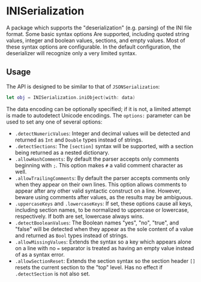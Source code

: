 # INISerialization

A package which supports the "deserialization" (e.g. parsing) of the INI file format. Some basic syntax options Are supported, including quoted string values, integer and boolean values, sections, and empty values. Most of these syntax options are configurable. In the default configuration, the deserializer will recognize only a very limited syntax.

## Usage

The API is designed to be similar to that of `JSONSerialization`:

```swift
let obj = INISerialization.iniObject(with: data)
```

The data encoding can be optionally specified; if it is not, a limited attempt is made to autodetect Unicode encodings. The `options:` parameter can be used to set any one of several options:

- `.detectNumericValues`: Integer and decimal values will be detected and returned as `Int` and `Double` types instead of strings.
- `.detectSections`: The `[section]` syntax will be supported, with a section being returned as a nested dictionary.
- `.allowHashComments`: By default the parser accepts only comments beginning with `;`. This option makes `#` a valid comment character as well.
- `.allowTrailingComments`: By default the parser accepts comments only when they appear on their own lines. This option allows comments to appear after any other valid syntactic construct on a line. However, beware using comments after values, as the results may be ambiguous.
- `.uppercaseKeys` and `.lowercaseKeys`: If set, these options cause all keys, including section names, to be normalized to uppercase or lowercase, respectively. If both are set, lowercase always wins.
- `.detectBooleanValues`: The Boolean names "yes", "no", "true", and "false" will be detected when they appear as the sole content of a value and returned as `Bool` types instead of strings.
- `.allowMissingValues`: Extends the syntax so a key which appears alone on a line with no `=` separator is treated as having an empty value instead of as a syntax error.
- `.allowSectionReset`: Extends the section syntax so the section header `[]` resets the current section to the "top" level. Has no effect if `.detectSection` is not also set.
